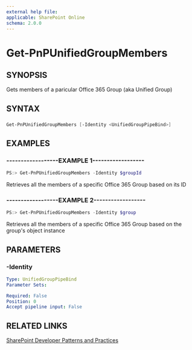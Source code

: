 ```yaml
---
external help file:
applicable: SharePoint Online
schema: 2.0.0
---
```

# Get-PnPUnifiedGroupMembers

## SYNOPSIS
Gets members of a paricular Office 365 Group (aka Unified Group)

## SYNTAX 

### 
```powershell
Get-PnPUnifiedGroupMembers [-Identity <UnifiedGroupPipeBind>]
```

## EXAMPLES

### ------------------EXAMPLE 1------------------
```powershell
PS:> Get-PnPUnifiedGroupMembers -Identity $groupId
```

Retrieves all the members of a specific Office 365 Group based on its ID

### ------------------EXAMPLE 2------------------
```powershell
PS:> Get-PnPUnifiedGroupMembers -Identity $group
```

Retrieves all the members of a specific Office 365 Group based on the group's object instance

## PARAMETERS

### -Identity


```yaml
Type: UnifiedGroupPipeBind
Parameter Sets: 

Required: False
Position: 0
Accept pipeline input: False
```

## RELATED LINKS

[SharePoint Developer Patterns and Practices](http://aka.ms/sppnp)